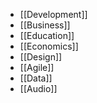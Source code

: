 * [[Development]]
* [[Business]]
* [[Education]]
* [[Economics]]
* [[Design]]
* [[Agile]]
* [[Data]]
* [[Audio]]
